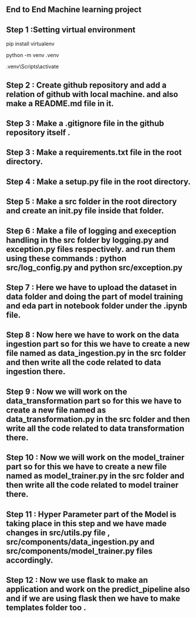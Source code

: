 ## End to End Machine learning project 

## Step 1 :Setting virtual environment

pip install virtualenv

python -m venv .venv

.venv\Scripts\activate

## Step 2 : Create github repository and add a relation of github with local machine. and also make a README.md file in it.

## Step 3 : Make a .gitignore file in the github repository itself . 

## Step 3 : Make a requirements.txt file in the root directory.

## Step 4 : Make a setup.py file in the root directory.

## Step 5 : Make a src folder in the root directory and create an __init__.py file inside that folder. 

## Step 6 : Make a file of logging and exeception handling in the src folder by logging.py and exception.py files respectively. and run them using these commands : python src/log_config.py and python src/exception.py 

##  Step 7 : Here we have to upload the dataset in data folder and doing the part of model training and eda part in notebook folder under the .ipynb file. 

## Step 8 : Now here we have to work on the data ingestion part so for this we have to create a new file named as data_ingestion.py in the src folder and then write all the code related to data ingestion there.

## Step 9 : Now we will work on the data_transformation part so for this we have to create a new file named as data_transformation.py in the src folder and then write all the code related to data transformation there.


## Step 10 : Now we will work on the model_trainer part so for this we have to create a new file named as model_trainer.py in the src folder and then write all the code related to model trainer there.

## Step 11 : Hyper Parameter part of the Model is taking place in this step and we have made changes in src/utils.py file , src/components/data_ingestion.py and src/components/model_trainer.py files accordingly.

## Step 12 : Now we use flask to make an application and work on the predict_pipeline also and if we are using flask then we have to make templates folder too . 